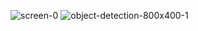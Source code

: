 ![screen-0](https://github.com/jabermobarak/Computer_vision_Glasses_for_blind_people/assets/150077156/4c3a5093-ffce-408f-b89e-fc8b67032abd)
![object-detection-800x400-1](https://github.com/jabermobarak/Computer_vision_Glasses_for_blind_people/assets/150077156/6dc82eae-b55f-479d-8a20-80a5f0364cc4)
